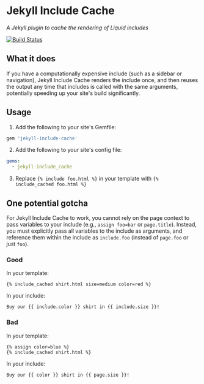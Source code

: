 # Jekyll Include Cache

*A Jekyll plugin to cache the rendering of Liquid includes*

[![Build Status](https://travis-ci.org/benbalter/jekyll-include-cache.svg?branch=master)](https://travis-ci.org/benbalter/jekyll-include-cache)

## What it does

If you have a computationally expensive include (such as a sidebar or navigation), Jekyll Include Cache renders the include once, and then reuses the output any time that includes is called with the same arguments, potentially speeding up your site's build significantly.

## Usage

1. Add the following to your site's Gemfile:

  ```ruby
  gem 'jekyll-include-cache'
  ```

2. Add the following to your site's config file:

  ```yml
  gems:
    - jekyll-include_cache
  ```

3. Replace `{% include foo.html %}` in your template with `{% include_cached foo.html %}`

## One potential gotcha

For Jekyll Include Cache to work, you cannot rely on the page context to pass variables to your include (e.g., `assign foo=bar` or `page.title`). Instead, you must explicitly pass all variables to the include as arguments, and reference them within the include as `include.foo` (instead of `page.foo` or just `foo`).

### Good

In your template:

```liquid
{% include_cached shirt.html size=medium color=red %}
```

In your include:

```liquid
Buy our {{ include.color }} shirt in {{ include.size }}!
```

### Bad

In your template:

```liquid
{% assign color=blue %}
{% include_cached shirt.html %}
```

In your include:

```liquid
Buy our {{ color }} shirt in {{ page.size }}!
```
